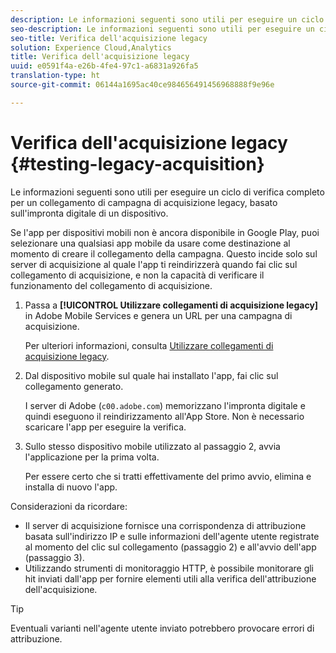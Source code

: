 ```yaml
---
description: Le informazioni seguenti sono utili per eseguire un ciclo di verifica completo per un collegamento di campagna di acquisizione legacy, basato sull'impronta digitale di un dispositivo.
seo-description: Le informazioni seguenti sono utili per eseguire un ciclo di verifica completo per un collegamento di campagna di acquisizione legacy, basato sull'impronta digitale di un dispositivo.
seo-title: Verifica dell'acquisizione legacy
solution: Experience Cloud,Analytics
title: Verifica dell'acquisizione legacy
uuid: e0591f4a-e26b-4fe4-97c1-a6831a926fa5
translation-type: ht
source-git-commit: 06144a1695ac40ce984656491456968888f9e96e

---
```



# Verifica dell'acquisizione legacy {#testing-legacy-acquisition}

Le informazioni seguenti sono utili per eseguire un ciclo di verifica completo per un collegamento di campagna di acquisizione legacy, basato sull'impronta digitale di un dispositivo.

Se l'app per dispositivi mobili non è ancora disponibile in Google Play, puoi selezionare una qualsiasi app mobile da usare come destinazione al momento di creare il collegamento della campagna. Questo incide solo sul server di acquisizione al quale l'app ti reindirizzerà quando fai clic sul collegamento di acquisizione, e non la capacità di verificare il funzionamento del collegamento di acquisizione.

1. Passa a **[!UICONTROL Utilizzare collegamenti di acquisizione legacy]** in Adobe Mobile Services e genera un URL per una campagna di acquisizione.

   Per ulteriori informazioni, consulta [Utilizzare collegamenti di acquisizione legacy](/help/using/acquisition-main/c-marketing-links-builder/t-create-edit-adobe-links/c-use-legacy-acquisition-links/c-use-legacy-acquisition-links.md).

1. Dal dispositivo mobile sul quale hai installato l'app, fai clic sul collegamento generato.

   I server di Adobe (`c00.adobe.com`) memorizzano l'impronta digitale e quindi eseguono il reindirizzamento all'App Store. Non è necessario scaricare l'app per eseguire la verifica.

1. Sullo stesso dispositivo mobile utilizzato al passaggio 2, avvia l'applicazione per la prima volta.

   Per essere certo che si tratti effettivamente del primo avvio, elimina e installa di nuovo l'app.

Considerazioni da ricordare:

* Il server di acquisizione fornisce una corrispondenza di attribuzione basata sull'indirizzo IP e sulle informazioni dell'agente utente registrate al momento del clic sul collegamento (passaggio 2) e all'avvio dell'app (passaggio 3).
* Utilizzando strumenti di monitoraggio HTTP, è possibile monitorare gli hit inviati dall'app per fornire elementi utili alla verifica dell'attribuzione dell'acquisizione.

>[!TIP]
>
>Eventuali varianti nell'agente utente inviato potrebbero provocare errori di attribuzione.
